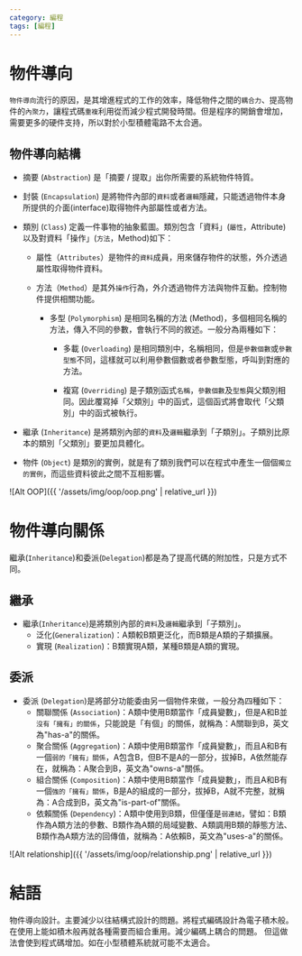 ```yaml
---
category: 編程 
tags: [編程]
---
```



# 物件導向

`物件導向`流行的原因，是其增進程式的工作的效率，降低物件之間的`耦合力`、提高物件的`內聚力`，讓程式碼`重複`利用從而減少程式開發時間。但是程序的開銷會增加，需要更多的硬件支持，所以對於小型積體電路不太合適。

## 物件導向結構

 - 摘要 (`Abstraction`) 是「摘要 / 提取」出你所需要的系統物件特質。

 - 封裝 (`Encapsulation`) 是將物件內部的`資料`或者`邏輯`隱藏，只能透過物件本身所提供的介面(interface)取得物件內部屬性或者方法。

 - 類別 (`Class`) 定義一件事物的抽象藍圖。類別包含「資料」(`屬性`，Attribute)以及對資料「操作」(`方法`，Method)如下：

    - 屬性（`Attributes`）是物件的`資料`成員，用來儲存物件的狀態，外介透過屬性取得物件資料。

    - 方法（`Method`）是其外`操作`行為，外介透過物件方法與物件互動。控制物件提供相關功能。

       - 多型 (`Polymorphism`) 是相同名稱的方法 (Method)，多個相同名稱的方法，傳入不同的參數，會執行不同的敘述。一般分為兩種如下：

            - 多載 (`Overloading`) 是相同類別中，名稱相同，但是`參數個數`或`參數型態`不同，這樣就可以利用參數個數或者參數型態，呼叫到對應的方法。

            - 複寫 (`Overriding`) 是子類別函式`名稱`，`參數個數`及`型態`與父類別相同。因此覆寫掉「父類別」中的函式，這個函式將會取代「父類別」中的函式被執行。

 - 繼承 (`Inheritance`) 是將類別內部的`資料`及`邏輯`繼承到「子類別」。子類別比原本的類別「父類別」要更加具體化。

 - 物件 (`Object`) 是類別的實例，就是有了類別我們可以在程式中產生一個個`獨立的實例`，而這些資料彼此之間不互相影響。


![Alt OOP]({{ '/assets/img/oop/oop.png' | relative_url }})


# 物件導向關係 

   繼承(`Inheritance`)和委派(`Delegation`)都是為了提高代碼的附加性，只是方式不同。

## 繼承

   - 繼承(`Inheritance`)是將類別內部的`資料`及`邏輯`繼承到「子類別」。
     - 泛化(`Generalization`)：A類較B類更泛化，而B類是A類的子類擴展。
     - 實現 (`Realization`)：B類實現A類，某種B類是A類的實現。

## 委派
   - 委派 (`Delegation`)是將部分功能委由另一個物件來做，一般分為四種如下：
     - 關聯關係 (`Association`)：A類中使用B類當作「成員變數」，但是A和B並`沒有「擁有」的關係`，只能說是「有個」的關係，就稱為：A關聯到B，英文為"has-a"的關係。
     - 聚合關係 (`Aggregation`)：A類中使用B類當作「成員變數」，而且A和B有一個`弱的「擁有」關係`，A包含B，但B不是A的一部分，拔掉B，A依然能存在，就稱為：A聚合到B，英文為"owns-a"關係。
     - 組合關係 (`Composition`)：A類中使用B類當作「成員變數」，而且A和B有一個`強的「擁有」關係`，B是A的組成的一部分，拔掉B，A就不完整，就稱為：A合成到B，英文為"is-part-of"關係。
     - 依賴關係 (`Dependency`)：A類中使用到B類，但僅僅是`弱連結`，譬如：B類作為A類方法的參數、B類作為A類的局域變數、A類調用B類的靜態方法、B類作為A類方法的回傳值，就稱為：A依賴B，英文為"uses-a"的關係。

![Alt relationship]({{ '/assets/img/oop/relationship.png' | relative_url }})

# 結語

物件導向設計。主要減少以往結構式設計的問題。將程式編碼設計為電子積木般。
在使用上能如積木般再就各種需要而組合重用。減少編碼上耦合的問題。
但這做法會使到程式碼增加。如在小型積體系統就可能不太適合。
